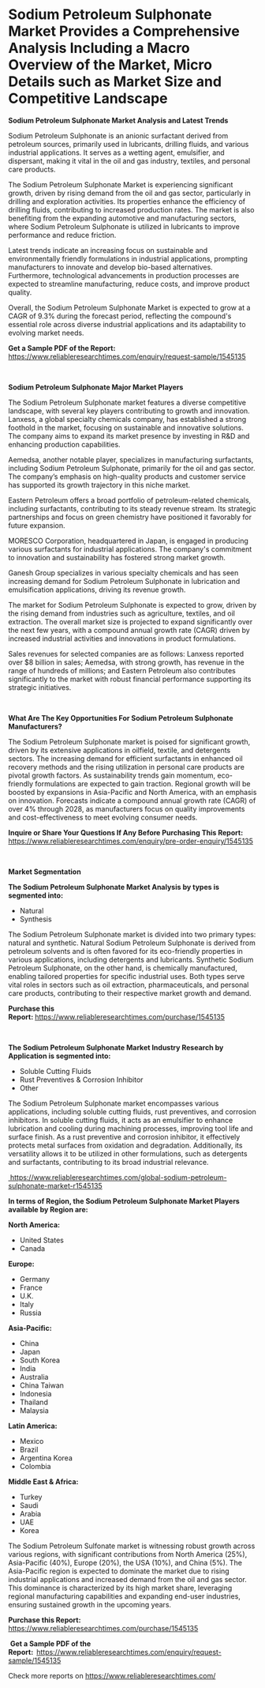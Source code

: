 <p><h1>Sodium Petroleum Sulphonate Market Provides a Comprehensive Analysis Including a Macro Overview of the Market, Micro Details such as Market Size and Competitive Landscape</h1></p><p><strong>Sodium Petroleum Sulphonate Market Analysis and Latest Trends</strong></p>
<p><p>Sodium Petroleum Sulphonate is an anionic surfactant derived from petroleum sources, primarily used in lubricants, drilling fluids, and various industrial applications. It serves as a wetting agent, emulsifier, and dispersant, making it vital in the oil and gas industry, textiles, and personal care products.</p><p>The Sodium Petroleum Sulphonate Market is experiencing significant growth, driven by rising demand from the oil and gas sector, particularly in drilling and exploration activities. Its properties enhance the efficiency of drilling fluids, contributing to increased production rates. The market is also benefiting from the expanding automotive and manufacturing sectors, where Sodium Petroleum Sulphonate is utilized in lubricants to improve performance and reduce friction.</p><p>Latest trends indicate an increasing focus on sustainable and environmentally friendly formulations in industrial applications, prompting manufacturers to innovate and develop bio-based alternatives. Furthermore, technological advancements in production processes are expected to streamline manufacturing, reduce costs, and improve product quality. </p><p>Overall, the Sodium Petroleum Sulphonate Market is expected to grow at a CAGR of 9.3% during the forecast period, reflecting the compound's essential role across diverse industrial applications and its adaptability to evolving market needs.</p></p>
<p><strong>Get a Sample PDF of the Report:&nbsp;</strong> <a href="https://www.reliableresearchtimes.com/enquiry/request-sample/1545135?utm_campaign=1420&utm_medium=2&utm_source=Github&utm_content=ia&utm_term=31032025&utm_id=sodium-petroleum-sulphonate">https://www.reliableresearchtimes.com/enquiry/request-sample/1545135</a></p>
<p>&nbsp;</p>
<p><strong>Sodium Petroleum Sulphonate Major Market Players</strong></p>
<p><p>The Sodium Petroleum Sulphonate market features a diverse competitive landscape, with several key players contributing to growth and innovation. Lanxess, a global specialty chemicals company, has established a strong foothold in the market, focusing on sustainable and innovative solutions. The company aims to expand its market presence by investing in R&D and enhancing production capabilities.</p><p>Aemedsa, another notable player, specializes in manufacturing surfactants, including Sodium Petroleum Sulphonate, primarily for the oil and gas sector. The company’s emphasis on high-quality products and customer service has supported its growth trajectory in this niche market.</p><p>Eastern Petroleum offers a broad portfolio of petroleum-related chemicals, including surfactants, contributing to its steady revenue stream. Its strategic partnerships and focus on green chemistry have positioned it favorably for future expansion.</p><p>MORESCO Corporation, headquartered in Japan, is engaged in producing various surfactants for industrial applications. The company's commitment to innovation and sustainability has fostered strong market growth.</p><p>Ganesh Group specializes in various specialty chemicals and has seen increasing demand for Sodium Petroleum Sulphonate in lubrication and emulsification applications, driving its revenue growth.</p><p>The market for Sodium Petroleum Sulphonate is expected to grow, driven by the rising demand from industries such as agriculture, textiles, and oil extraction. The overall market size is projected to expand significantly over the next few years, with a compound annual growth rate (CAGR) driven by increased industrial activities and innovations in product formulations.</p><p>Sales revenues for selected companies are as follows: Lanxess reported over $8 billion in sales; Aemedsa, with strong growth, has revenue in the range of hundreds of millions; and Eastern Petroleum also contributes significantly to the market with robust financial performance supporting its strategic initiatives.</p></p>
<p>&nbsp;</p>
<p><strong>What Are The Key Opportunities For Sodium Petroleum Sulphonate Manufacturers?</strong></p>
<p><p>The Sodium Petroleum Sulphonate market is poised for significant growth, driven by its extensive applications in oilfield, textile, and detergents sectors. The increasing demand for efficient surfactants in enhanced oil recovery methods and the rising utilization in personal care products are pivotal growth factors. As sustainability trends gain momentum, eco-friendly formulations are expected to gain traction. Regional growth will be boosted by expansions in Asia-Pacific and North America, with an emphasis on innovation. Forecasts indicate a compound annual growth rate (CAGR) of over 4% through 2028, as manufacturers focus on quality improvements and cost-effectiveness to meet evolving consumer needs.</p></p>
<p><strong>Inquire or Share Your Questions If Any Before Purchasing This Report:</strong> <a href="https://www.reliableresearchtimes.com/enquiry/pre-order-enquiry/1545135?utm_campaign=1420&utm_medium=2&utm_source=Github&utm_content=ia&utm_term=31032025&utm_id=sodium-petroleum-sulphonate">https://www.reliableresearchtimes.com/enquiry/pre-order-enquiry/1545135</a></p>
<p>&nbsp;</p>
<p><strong>Market Segmentation</strong></p>
<p><strong>The Sodium Petroleum Sulphonate Market Analysis by types is segmented into:</strong></p>
<p><ul><li>Natural</li><li>Synthesis</li></ul></p>
<p><p>The Sodium Petroleum Sulphonate market is divided into two primary types: natural and synthetic. Natural Sodium Petroleum Sulphonate is derived from petroleum solvents and is often favored for its eco-friendly properties in various applications, including detergents and lubricants. Synthetic Sodium Petroleum Sulphonate, on the other hand, is chemically manufactured, enabling tailored properties for specific industrial uses. Both types serve vital roles in sectors such as oil extraction, pharmaceuticals, and personal care products, contributing to their respective market growth and demand.</p></p>
<p><strong>Purchase this Report:&nbsp;</strong><a href="https://www.reliableresearchtimes.com/purchase/1545135?utm_campaign=1420&utm_medium=2&utm_source=Github&utm_content=ia&utm_term=31032025&utm_id=sodium-petroleum-sulphonate">https://www.reliableresearchtimes.com/purchase/1545135</a></p>
<p>&nbsp;</p>
<p><strong>The Sodium Petroleum Sulphonate Market Industry Research by Application is segmented into:</strong></p>
<p><ul><li>Soluble Cutting Fluids</li><li>Rust Preventives & Corrosion Inhibitor</li><li>Other</li></ul></p>
<p><p>The Sodium Petroleum Sulphonate market encompasses various applications, including soluble cutting fluids, rust preventives, and corrosion inhibitors. In soluble cutting fluids, it acts as an emulsifier to enhance lubrication and cooling during machining processes, improving tool life and surface finish. As a rust preventive and corrosion inhibitor, it effectively protects metal surfaces from oxidation and degradation. Additionally, its versatility allows it to be utilized in other formulations, such as detergents and surfactants, contributing to its broad industrial relevance.</p></p>
<p><a href="https://www.reliableresearchtimes.com/global-sodium-petroleum-sulphonate-market-r1545135?utm_campaign=1420&utm_medium=2&utm_source=Github&utm_content=ia&utm_term=31032025&utm_id=sodium-petroleum-sulphonate">&nbsp;https://www.reliableresearchtimes.com/global-sodium-petroleum-sulphonate-market-r1545135</a></p>
<p><strong>In terms of Region, the Sodium Petroleum Sulphonate Market Players available by Region are:</strong></p>
<p>
    <p> <strong> North America: </strong>
        <ul>
            <li>United States</li>
            <li>Canada</li>
        </ul>
        </p> 
    <p> <strong> Europe: </strong>
        <ul>
            <li>Germany</li>
            <li>France</li>
            <li>U.K.</li>
            <li>Italy</li>
            <li>Russia</li>
        </ul>
        </p> 
    <p> <strong> Asia-Pacific: </strong>
        <ul>
            <li>China</li>
            <li>Japan</li>
            <li>South Korea</li>
            <li>India</li>
            <li>Australia</li>
            <li>China Taiwan</li>
            <li>Indonesia</li>
            <li>Thailand</li>
            <li>Malaysia</li>
        </ul>
        </p> 
    <p> <strong> Latin America: </strong>
        <ul>
            <li>Mexico</li>
            <li>Brazil</li>
            <li>Argentina Korea</li>
            <li>Colombia</li>
        </ul>
        </p> 
    <p> <strong> Middle East & Africa: </strong>
        <ul>
            <li>Turkey</li>
            <li>Saudi</li>
            <li>Arabia</li>
            <li>UAE</li>
            <li>Korea</li>
        </ul>
    </p>
    </p>
<p><p>The Sodium Petroleum Sulfonate market is witnessing robust growth across various regions, with significant contributions from North America (25%), Asia-Pacific (40%), Europe (20%), the USA (10%), and China (5%). The Asia-Pacific region is expected to dominate the market due to rising industrial applications and increased demand from the oil and gas sector. This dominance is characterized by its high market share, leveraging regional manufacturing capabilities and expanding end-user industries, ensuring sustained growth in the upcoming years.</p></p>
<p><strong>Purchase this Report: </strong><a href="https://www.reliableresearchtimes.com/purchase/1545135?utm_campaign=1420&utm_medium=2&utm_source=Github&utm_content=ia&utm_term=31032025&utm_id=sodium-petroleum-sulphonate">https://www.reliableresearchtimes.com/purchase/1545135</a></p>
<p>&nbsp;<strong>Get a Sample PDF of the Report:&nbsp;&nbsp;</strong><a href="https://www.reliableresearchtimes.com/enquiry/request-sample/1545135?utm_campaign=1420&utm_medium=2&utm_source=Github&utm_content=ia&utm_term=31032025&utm_id=sodium-petroleum-sulphonate">https://www.reliableresearchtimes.com/enquiry/request-sample/1545135</a></p>
<p><strong></strong></p>
<p>Check more reports on <a href="https://www.reliableresearchtimes.com/?utm_campaign=1420&utm_medium=2&utm_source=Github&utm_content=ia&utm_term=31032025&utm_id=sodium-petroleum-sulphonate">https://www.reliableresearchtimes.com/</a></p>